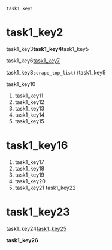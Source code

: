 ```ngMeta
task1_key1
```
# task1_key2
task1_key3**task1_key4**task1_key5

task1_key6[task1_key7](https://www.imdb.com/india/top-rated-indian-movies/)


task1_key8`scrape_top_list()`task1_key9

task1_key10

1. task1_key11
2. task1_key12
2. task1_key13
3. task1_key14
4. task1_key15
# task1_key16
1. task1_key17
2. task1_key18
3. task1_key19
4. task1_key20
5. task1_key21
task1_key22

# task1_key23
task1_key24[task1_key25](https://www.youtube.com/watch?v=PNv9cD-ene8)


**task1_key26**

